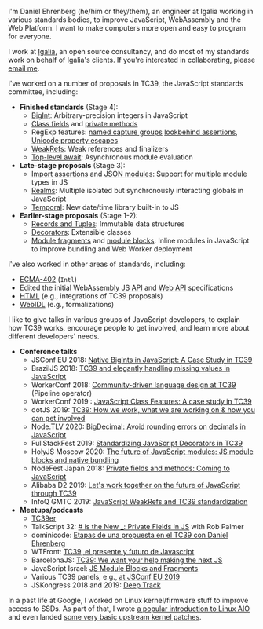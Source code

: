 I'm Daniel Ehrenberg (he/him or they/them), an engineer at Igalia working in various standards bodies, to improve JavaScript, WebAssembly and the Web Platform. I want to make computers more open and easy to program for everyone.

I work at [Igalia](https://www.igalia.com/), an open source consultancy, and do most of my standards work on behalf of Igalia's clients. If you're interested in collaborating, please [email me](mailto:littledan@igalia.com).

I've worked on a number of proposals in TC39, the JavaScript standards committee, including:
- **Finished standards** (Stage 4):
  - [BigInt](https://github.com/tc39/proposal-bigint): Arbitrary-precision integers in JavaScript
  - [Class fields](https://github.com/tc39/proposal-class-fields/) and [private methods](https://github.com/tc39/proposal-private-methods)
  - RegExp features: [named capture groups](https://github.com/tc39/proposal-regexp-named-groups) [lookbehind assertions](https://github.com/tc39/proposal-regexp-lookbehind), [Unicode property escapes](https://github.com/tc39/proposal-regexp-unicode-property-escapes)
  - [WeakRefs](https://github.com/tc39/proposal-weakrefs): Weak references and finalizers
  - [Top-level await](https://github.com/tc39/proposal-top-level-await): Asynchronous module evaluation
- **Late-stage proposals** (Stage 3):
  - [Import assertions](https://github.com/tc39/proposal-import-assertions) and [JSON modules](https://github.com/tc39/proposal-json-modules): Support for multiple module types in JS
  - [Realms](https://github.com/tc39/proposal-realms/):  Multiple isolated but synchronously interacting globals in JavaScript
  - [Temporal](https://github.com/tc39/proposal-temporal/): New date/time library built-in to JS
- **Earlier-stage proposals** (Stage 1-2):
  - [Records and Tuples](https://github.com/tc39/proposal-record-tuple): Immutable data structures
  - [Decorators](https://github.com/tc39/proposal-decorators): Extensible classes
  - [Module fragments](https://github.com/tc39/proposal-module-fragments) and [module blocks](https://github.com/tc39/proposal-js-module-blocks):  Inline modules in JavaScript to improve bundling and Web Worker deployment

I've also worked in other areas of standards, including:
- [ECMA-402](https://github.com/tc39/ecma402/) (`Intl`)
- Edited the initial WebAssembly [JS API](https://www.w3.org/TR/wasm-js-api-1/) and [Web API](https://www.w3.org/TR/wasm-web-api-1/) specifications
- [HTML](https://html.spec.whatwg.org/) (e.g., integrations of TC39 proposals)
- [WebIDL](https://heycam.github.io/webidl/) (e.g., formalizations)

I like to give talks in various groups of JavaScript developers, to explain how TC39 works, encourage people to get involved, and learn more about different developers' needs.
- **Conference talks**
  - JSConf EU 2018: [Native BigInts in JavaScript: A Case Study in TC39](https://www.youtube.com/watch?v=RiU5OzMZ7z8)
  - BrazilJS 2018: [TC39 and elegantly handling missing values in JavaScript](https://www.youtube.com/watch?v=Wnughqps6i4)
  - WorkerConf 2018: [Community-driven language design at TC39](https://www.youtube.com/watch?v=KjXEdsgnO-4) (Pipeline operator)
  - WorkerConf 2019 : [JavaScript Class Features: A case study in TC39](https://www.youtube.com/watch?v=Rc2TpO7WXYc)
  - dotJS 2019: [TC39: How we work, what we are working on & how you can get involved](https://www.youtube.com/watch?v=hCenHYqE7R4)
  - Node.TLV 2020: [BigDecimal: Avoid rounding errors on decimals in JavaScript](https://www.youtube.com/watch?v=G3Q4vWf8Peo)
  - FullStackFest 2019: [Standardizing JavaScript Decorators in TC39](https://www.youtube.com/watch?v=qK_ZstO2Uy4)
  - HolyJS Moscow 2020: [The future of JavaScript modules: JS module blocks and native bundling](https://www.youtube.com/watch?v=OFUanbq_8Xw)
  - NodeFest Japan 2018: [Private fields and methods: Coming to JavaScript](https://www.youtube.com/watch?v=nbiitCu0Xno)
  - Alibaba D2 2019: [Let's work together on the future of JavaScript through TC39](https://www.alibabaf2e.com/14)
  - InfoQ GMTC 2019: [JavaScript WeakRefs and TC39 standardization](https://www.infoq.cn/article/cyepaxuahheq5hfbfn4n)
- **Meetups/podcasts**
  - [TC39er](https://tc39er.us/posts/episode-12-daniel-ehrenberg/)
  - TalkScript 32: [# is the New \_: Private Fields in JS](https://www.youtube.com/watch?v=weVNrflT-vU) with Rob Palmer
  - dominicode: [Etapas de una propuesta en el TC39 con Daniel Ehrenberg](https://www.youtube.com/watch?v=6djmexSg54I)
  - WTFront: [TC39, el presente y futuro de Javascript](https://www.youtube.com/watch?v=pqUpX1jxiNQ)
  - BarcelonaJS: [TC39: We want your help making the next JS](https://www.youtube.com/watch?v=4mm3a6Unjj8)
  - JavaScript Israel: [JS Module Blocks and Fragments](https://www.youtube.com/watch?v=TYIq-mnjHoQ)
  - Various TC39 panels, e.g., [at JSConf EU 2019](https://www.youtube.com/watch?v=slA06pbTRi4)
  - JSKongress 2018 and 2019: [Deep Track](https://www.youtube.com/watch?v=1yPv0OQ5bhI)

In a past life at Google, I worked on Linux kernel/firmware stuff to improve access to SSDs. As part of that, I wrote [a popular introduction to Linux AIO](https://github.com/littledan/linux-aio) and even landed [some very basic upstream kernel patches](https://git.kernel.org/pub/scm/linux/kernel/git/torvalds/linux.git/log/?qt=author&q=Ehrenberg).

